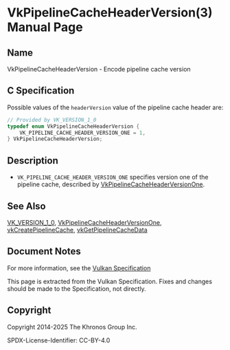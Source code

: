 # VkPipelineCacheHeaderVersion(3) Manual Page

## Name

VkPipelineCacheHeaderVersion - Encode pipeline cache version



## [](#_c_specification)C Specification

Possible values of the `headerVersion` value of the pipeline cache header are:

```c++
// Provided by VK_VERSION_1_0
typedef enum VkPipelineCacheHeaderVersion {
    VK_PIPELINE_CACHE_HEADER_VERSION_ONE = 1,
} VkPipelineCacheHeaderVersion;
```

## [](#_description)Description

- `VK_PIPELINE_CACHE_HEADER_VERSION_ONE` specifies version one of the pipeline cache, described by [VkPipelineCacheHeaderVersionOne](https://registry.khronos.org/vulkan/specs/latest/man/html/VkPipelineCacheHeaderVersionOne.html).

## [](#_see_also)See Also

[VK\_VERSION\_1\_0](https://registry.khronos.org/vulkan/specs/latest/man/html/VK_VERSION_1_0.html), [VkPipelineCacheHeaderVersionOne](https://registry.khronos.org/vulkan/specs/latest/man/html/VkPipelineCacheHeaderVersionOne.html), [vkCreatePipelineCache](https://registry.khronos.org/vulkan/specs/latest/man/html/vkCreatePipelineCache.html), [vkGetPipelineCacheData](https://registry.khronos.org/vulkan/specs/latest/man/html/vkGetPipelineCacheData.html)

## [](#_document_notes)Document Notes

For more information, see the [Vulkan Specification](https://registry.khronos.org/vulkan/specs/latest/html/vkspec.html#VkPipelineCacheHeaderVersion)

This page is extracted from the Vulkan Specification. Fixes and changes should be made to the Specification, not directly.

## [](#_copyright)Copyright

Copyright 2014-2025 The Khronos Group Inc.

SPDX-License-Identifier: CC-BY-4.0